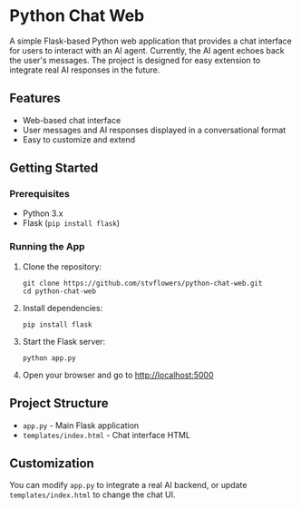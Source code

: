 # Python Chat Web

A simple Flask-based Python web application that provides a chat interface for users to interact with an AI agent. Currently, the AI agent echoes back the user's messages. The project is designed for easy extension to integrate real AI responses in the future.

## Features

- Web-based chat interface
- User messages and AI responses displayed in a conversational format
- Easy to customize and extend

## Getting Started

### Prerequisites

- Python 3.x
- Flask (`pip install flask`)

### Running the App

1. Clone the repository:
   ```
   git clone https://github.com/stvflowers/python-chat-web.git
   cd python-chat-web
   ```

2. Install dependencies:
   ```
   pip install flask
   ```

3. Start the Flask server:
   ```
   python app.py
   ```

4. Open your browser and go to [http://localhost:5000](http://localhost:5000)

## Project Structure

- `app.py` - Main Flask application
- `templates/index.html` - Chat interface HTML

## Customization

You can modify `app.py` to integrate a real AI backend, or update `templates/index.html` to change the chat UI.

##